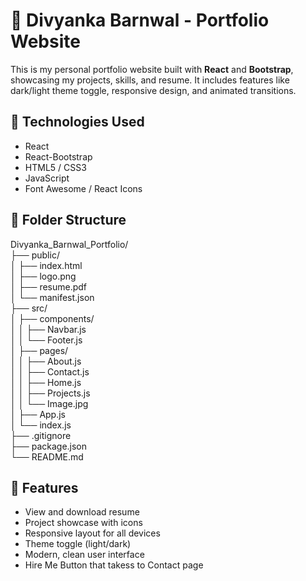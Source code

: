 # 💼 Divyanka Barnwal - Portfolio Website

This is my personal portfolio website built with **React** and **Bootstrap**, showcasing my projects, skills, and resume. It includes features like dark/light theme toggle, responsive design, and animated transitions.

## 🔧 Technologies Used

- React
- React-Bootstrap
- HTML5 / CSS3
- JavaScript
- Font Awesome / React Icons

## 📁 Folder Structure 

Divyanka_Barnwal_Portfolio/<br>
├── public/<br>
│ ├── index.html<br>
│ ├── logo.png<br>
│ ├── resume.pdf<br>
│ └── manifest.json<br>
├── src/<br>
│ ├── components/<br> 
│ │ ├── Navbar.js<br>
│ │ └── Footer.js<br>
│ ├── pages/<br>
│ │ ├── About.js<br>
│ │ ├── Contact.js<br>
│ │ ├── Home.js<br>
│ │ ├── Projects.js<br>
│ │ └── Image.jpg<br>
│ ├── App.js<br>
│ └── index.js<br>
├── .gitignore<br>
├── package.json<br>
└── README.md 


## 🧠 Features

- View and download resume
- Project showcase with icons
- Responsive layout for all devices
- Theme toggle (light/dark)
- Modern, clean user interface
- Hire Me Button that takess to Contact page
